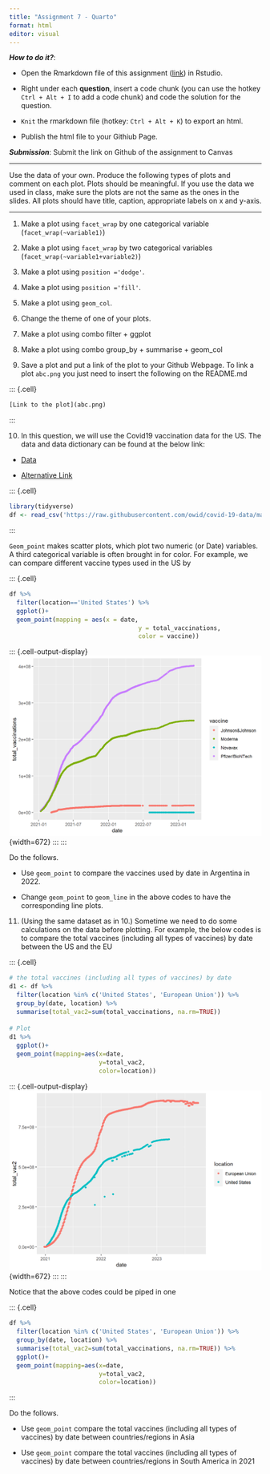 ```yaml
---
title: "Assignment 7 - Quarto"
format: html
editor: visual
---
```



***How to do it?***: 

- Open the Rmarkdown file of this assignment ([link](assignment7.qmd)) in Rstudio. 

- Right under each **question**, insert  a code chunk (you can use the hotkey `Ctrl + Alt + I` to add a code chunk) and code the solution for the question. 

- `Knit` the rmarkdown file (hotkey: `Ctrl + Alt + K`) to export an html.  

-  Publish the html file to your Githiub Page. 

***Submission***: Submit the link on Github of the assignment to Canvas





-------

Use the data of your own.  Produce the following types of plots and comment on each plot. Plots should be meaningful. If you use the data we used in class, make sure the plots are not the same as the ones in the slides. All plots should have title, caption, appropriate labels on x and y-axis. 

-------

1. Make a plot using `facet_wrap` by one categorical variable (`facet_wrap(~variable1)`)

2. Make a plot using `facet_wrap` by two categorical variables (`facet_wrap(~variable1+variable2)`)

3. Make a plot using `position ='dodge'`.

4. Make a plot using `position ='fill'`. 

5. Make a plot using `geom_col`.

6. Change the theme of one of your plots. 

7. Make a plot using combo filter + ggplot

8. Make a plot using combo group_by + summarise + geom_col

9. Save a plot and put a link of the plot to your Github Webpage.  To link a plot `abc.png` you just need to insert the following on the README.md


::: {.cell}

```{.r .cell-code}
[Link to the plot](abc.png)
```
:::


10. In this question, we will use  the Covid19 vaccination data for the US. The data and data dictionary can be found at the below link:

- [Data](https://raw.githubusercontent.com/owid/covid-19-data/master/public/data/vaccinations/vaccinations-by-manufacturer.csv)

- [Alternative Link](https://bryantstats.github.io/math421/data/vaccinations-by-manufacturer.csv)


::: {.cell}

```{.r .cell-code}
library(tidyverse)
df <- read_csv('https://raw.githubusercontent.com/owid/covid-19-data/master/public/data/vaccinations/vaccinations-by-manufacturer.csv')
```
:::




`Geom_point` makes scatter plots, which plot two numeric (or Date) variables. A third categorical variable is often brought in for color. For example, we can compare different vaccine types used in the US by


::: {.cell}

```{.r .cell-code}
df %>% 
  filter(location=='United States') %>% 
  ggplot()+
  geom_point(mapping = aes(x = date, 
                                    y = total_vaccinations, 
                                    color = vaccine))
```

::: {.cell-output-display}
![](assignment7_files/figure-html/unnamed-chunk-3-1.png){width=672}
:::
:::


Do the follows. 

  - Use `geom_point` to compare the vaccines used by date in Argentina in 2022. 
  
  - Change `geom_point` to `geom_line` in the above codes to have the corresponding line plots. 

11. (Using the same dataset as in 10.) Sometime we need to do some calculations on the data before plotting. For example, the below codes is to compare the total vaccines (including all types of vaccines) by date between the US and the EU


::: {.cell}

```{.r .cell-code}
# the total vaccines (including all types of vaccines) by date
d1 <- df %>% 
  filter(location %in% c('United States', 'European Union')) %>% 
  group_by(date, location) %>% 
  summarise(total_vac2=sum(total_vaccinations, na.rm=TRUE))

# Plot
d1 %>% 
  ggplot()+
  geom_point(mapping=aes(x=date, 
                         y=total_vac2, 
                         color=location))
```

::: {.cell-output-display}
![](assignment7_files/figure-html/unnamed-chunk-4-1.png){width=672}
:::
:::


Notice that the above codes could be piped in one 


::: {.cell}

```{.r .cell-code}
df %>% 
  filter(location %in% c('United States', 'European Union')) %>% 
  group_by(date, location) %>% 
  summarise(total_vac2=sum(total_vaccinations, na.rm=TRUE)) %>% 
  ggplot()+
  geom_point(mapping=aes(x=date, 
                         y=total_vac2, 
                         color=location))
```
:::



Do the follows. 

- Use `geom_point` compare the total vaccines (including all types of vaccines) by date between countries/regions in Asia

- Use `geom_point` compare the total vaccines (including all types of vaccines) by date between countries/regions in South America in 2021


